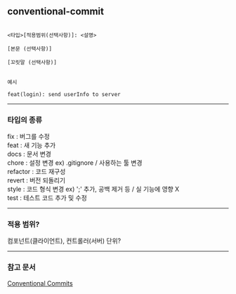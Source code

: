 ## conventional-commit


```

<타입>[적용범위(선택사항)]: <설명>

[본문 (선택사항)]

[꼬릿말 (선택사항)]


예시

feat(login): send userInfo to server

```

----------------------------------------

### 타입의 종류

fix  : 버그를 수정  
feat : 새 기능 추가  
docs : 문서 변경  
chore : 설정 변경 ex) .gitignore / 사용하는 툴 변경  
refactor : 코드 재구성  
revert : 버전 되돌리기  
style : 코드 형식 변경 ex) ';' 추가, 공백 제거 등 / 실 기능에 영향 X  
test : 테스트 코드 추가 및 수정  

---------------------------

### 적용 범위?
컴포넌트(클라이언트), 컨트롤러(서버) 단위?

-----------------------------

### 참고 문서
[Conventional Commits](https://www.conventionalcommits.org/ko/v1.0.0/)
